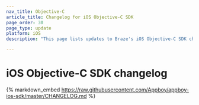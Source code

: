 ```yaml
---
nav_title: Objective-C
article_title: Changelog for iOS Objective-C SDK
page_order: 30
page_type: update
platform: iOS
description: "This page lists updates to Braze's iOS Objective-C SDK changelog."

---
```


# iOS Objective-C SDK changelog

{% markdown_embed https://raw.githubusercontent.com/Appboy/appboy-ios-sdk/master/CHANGELOG.md %}

